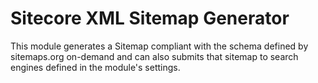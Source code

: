 Sitecore XML Sitemap Generator
==================

This module generates a Sitemap compliant with the schema defined by sitemaps.org on-demand and can also submits that sitemap to search engines defined in the module's settings.
